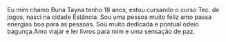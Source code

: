 Eu mim chamo Buna Tayna tenho 18 anos, estou cursando o curso Tec. de jogos, nasci na cidade Estância. Sou uma pessoa muito feliz amo passa energias boa para as pessoas.
Sou muito dedicada e pontual odeio bagunça.Amo viajar e ler livros para mim e uma sensação de paz.
